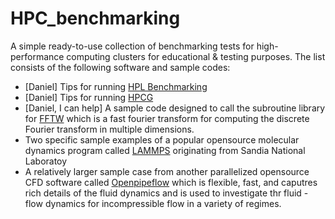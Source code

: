 
# HPC_benchmarking
A simple ready-to-use collection of benchmarking tests for high-performance computing clusters for educational &amp; testing purposes. 
The list consists of the following software and sample codes:
* [Daniel] Tips for running  [HPL Benchmarking](https://netlib.org/benchmark/hpl/)
* [Daniel] Tips for running [HPCG](https://www.hpcg-benchmark.org/)
* [Daniel, I can help] A sample code designed to call the subroutine library for [FFTW](http://www.fftw.org/benchfft/) which is a fast fourier transform for computing the discrete Fourier transform in multiple dimensions.
* Two specific sample examples of a popular opensource molecular dynamics program called [LAMMPS](https://www.lammps.org/#gsc.tab=0) originating from Sandia National Laboratoy
* A relatively larger sample case from another parallelized opensource CFD software called [Openpipeflow](https://openpipeflow.org/index.php?title=Main_Page) which is flexible, fast, and caputres rich details of the fluid dynamics and is used to investigate thr fluid -flow dynamics for incompressible flow in a variety of regimes.
